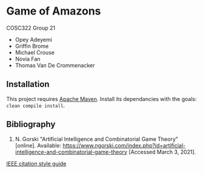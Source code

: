 # Game of Amazons

COSC322 Group 21
- Opey Adeyemi
- Griffin Brome
- Michael Crouse
- Novia Fan
- Thomas Van De Crommenacker

## Installation
This project requires [Apache Maven](https://maven.apache.org/). Install its dependancies with the goals: `clean compile install`.


## Bibliography
1. N. Gorski "Artificial Intelligence and Combinatorial Game Theory" [online].
  Available: https://www.ngorski.com/index.php?id=artificial-intelligence-and-combinatorial-game-theory [Accessed March 3, 2021].

[IEEE citation style guide](https://ieee-dataport.org/sites/default/files/analysis/27/IEEE%20Citation%20Guidelines.pdf)
